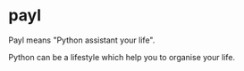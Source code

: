 # payl

Payl means "Python assistant your life".

Python can be a lifestyle which help you to organise your life.
